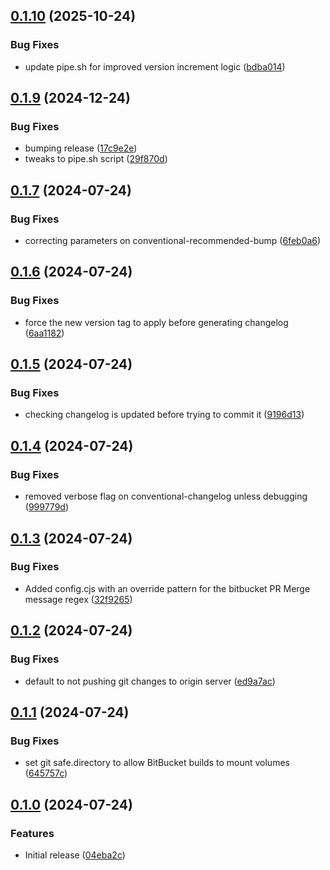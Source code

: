 ## [0.1.10](https://github.com/devops-consultants/conventional-changelog-release/compare/v0.1.9...v0.1.10) (2025-10-24)


### Bug Fixes

* update pipe.sh for improved version increment logic ([bdba014](https://github.com/devops-consultants/conventional-changelog-release/commit/bdba014842e9617f251cd3508e8e8894d226ab1c))

## [0.1.9](https://github.com/devops-consultants/conventional-changelog-release/compare/v0.1.7...v0.1.9) (2024-12-24)


### Bug Fixes

* bumping release ([17c9e2e](https://github.com/devops-consultants/conventional-changelog-release/commit/17c9e2e9d476f33726a5f97a125b70a30ab91363))
* tweaks to pipe.sh script ([29f870d](https://github.com/devops-consultants/conventional-changelog-release/commit/29f870d9b890026aa6243790ce1eab7d94520910))

## [0.1.7](https://github.com/devops-consultants/conventional-changelog-release/compare/v0.1.6...v0.1.7) (2024-07-24)


### Bug Fixes

* correcting parameters on conventional-recommended-bump ([6feb0a6](https://github.com/devops-consultants/conventional-changelog-release/commit/6feb0a68099ca8030d4852d6b08d11158fb84f43))

## [0.1.6](https://github.com/devops-consultants/conventional-changelog-release/compare/v0.1.5...v0.1.6) (2024-07-24)


### Bug Fixes

* force the new version tag to apply before generating changelog ([6aa1182](https://github.com/devops-consultants/conventional-changelog-release/commit/6aa1182727f48ea75c076f2f68c9095aa4e09f79))

## [0.1.5](https://github.com/devops-consultants/conventional-changelog-release/compare/v0.1.4...v0.1.5) (2024-07-24)


### Bug Fixes

* checking changelog is updated before trying to commit it ([9196d13](https://github.com/devops-consultants/conventional-changelog-release/commit/9196d137f94bde6ab87f969567db8a866617a889))

## [0.1.4](https://github.com/devops-consultants/conventional-changelog-release/compare/v0.1.3...v0.1.4) (2024-07-24)


### Bug Fixes

* removed verbose flag on conventional-changelog unless debugging ([999779d](https://github.com/devops-consultants/conventional-changelog-release/commit/999779dc8e848933e27a77f19c217a8103d8d859))

## [0.1.3](https://github.com/devops-consultants/conventional-changelog-release/compare/v0.1.2...v0.1.3) (2024-07-24)


### Bug Fixes

* Added config.cjs with an override pattern for the bitbucket PR Merge message regex ([32f9265](https://github.com/devops-consultants/conventional-changelog-release/commit/32f9265f743dd31070b56218336c0304a7fc45f1))

## [0.1.2](https://github.com/devops-consultants/conventional-changelog-release/compare/v0.1.1...v0.1.2) (2024-07-24)


### Bug Fixes

* default to not pushing git changes to origin server ([ed9a7ac](https://github.com/devops-consultants/conventional-changelog-release/commit/ed9a7ac863999a28d31d266f0f7761f3e4c4bd31))

## [0.1.1](https://github.com/devops-consultants/conventional-changelog-release/compare/v0.1.0...v0.1.1) (2024-07-24)


### Bug Fixes

* set git safe.directory to allow BitBucket builds to mount volumes ([645757c](https://github.com/devops-consultants/conventional-changelog-release/commit/645757ca1b7acfdb26b968a97cc2f121cb647c65))

## [0.1.0](https://github.com/devops-consultants/conventional-changelog-release/compare/04eba2ce932192ddbc0c867c34730294e4c1cdc4...v0.1.0) (2024-07-24)


### Features

* Initial release ([04eba2c](https://github.com/devops-consultants/conventional-changelog-release/commit/04eba2ce932192ddbc0c867c34730294e4c1cdc4))

